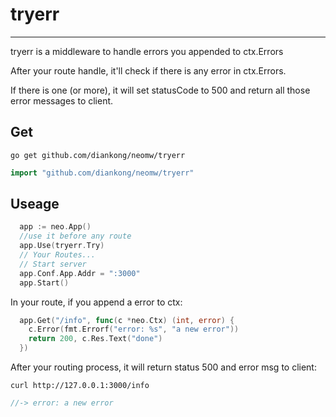 # tryerr
----
tryerr is a middleware to handle errors you appended to ctx.Errors

After your route handle, it'll check if there is any error in ctx.Errors. 

If there is one (or more), it will set statusCode to 500 and return all those error messages to client.

Get
----
````shell
go get github.com/diankong/neomw/tryerr
````

````Go
import "github.com/diankong/neomw/tryerr"
````

Useage
----
````GO
  app := neo.App()
  //use it before any route
  app.Use(tryerr.Try)
  // Your Routes...
  // Start server
  app.Conf.App.Addr = ":3000"
  app.Start()
````

In your route, if you append a error to ctx:
````GO
  app.Get("/info", func(c *neo.Ctx) (int, error) {
    c.Error(fmt.Errorf("error: %s", "a new error"))
    return 200, c.Res.Text("done")
  })
````
After your routing process, it will return status 500 and error msg to client:
````shell
curl http://127.0.0.1:3000/info
````
````Go
//-> error: a new error
````
